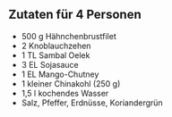 ## Zutaten für 4 Personen
- 500 g Hähnchenbrustfilet
- 2 Knoblauchzehen
- 1 TL Sambal Oelek
- 3 EL Sojasauce
- 1 EL Mango-Chutney
- 1 kleiner Chinakohl (250 g)
- 1,5 l kochendes Wasser
- Salz, Pfeffer, Erdnüsse, Koriandergrün